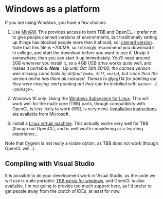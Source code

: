 Windows as a platform
===================

If you are using Windows, you have a few choices:

1. Use [MinGW](http://mingw.org/). This provides access to both TBB and OpenCL.
   I prefer not to give people canned versions of environments, but traditionally
   setting up things has blocked people more than it should, so: [canned version](https://imperialcollegelondon.app.box.com/v/HPCE-2017-mingw64-tbb-opencl). Note that this file is ~700MB, so I strongly recommend you download it in college, and start the download
   before you want to use it.
   Unzip it somewhere, then you can start it up immediately. You'll need around 2GB wherever you install it, so a 4GB
   USB drive works quite well, and makes it portable.
   _**Note** : Up until Oct 12th 20:00, the canned version was missing some tools by default (`make`, `diff`, `unzip`), but since then
   the version online has them all included. Thanks to @jeg114 for pointing out they were missing, and pointing out they can
   be installed with `pacman -S <package>`._

2. Windows 10 only: Using the [Windows Subsystem for Linux](https://en.wikipedia.org/wiki/Windows_Subsystem_for_Linux).
   This will work well for the multi-core (TBB) parts, though compatibility with OpenCL is less likely to work (WSL is very new).
   [Installation instructions](https://msdn.microsoft.com/en-gb/commandline/wsl/install_guide) are available from Microsoft.

3. Install a [Linux virtual machine](readme_linux.md). This actually works
    very well for TBB (though not OpenCL), and is well worth considering as a learning experience...

Note that Cygwin is not really a viable option, as TBB does not work (though OpenCL will...).

Compiling with Visual Studio
----------------------------

It is possible to do your development work in Visual Studio, as the
code we will use is quite portable: [TBB exists for windows](https://www.threadingbuildingblocks.org/download#stable-releases),
and OpenCL is also available. I'm not going to provide too much support
here, as I'd prefer to get people away from the crutch of IDEs,
at least for now.

